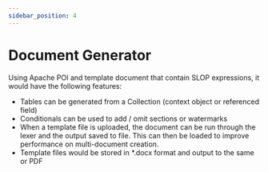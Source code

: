 ```yaml
---
sidebar_position: 4
---
```


# Document Generator
Using Apache POI and template document that contain SLOP expressions, it would have the following features: 
- Tables can be generated from a Collection (context object or referenced field)
- Conditionals can be used to add / omit sections or watermarks
- When a template file is uploaded, the document can be run through the lexer and the output saved to file. This can
then be loaded to improve performance on multi-document creation.
- Template files would be stored in *.docx format and output to the same or PDF